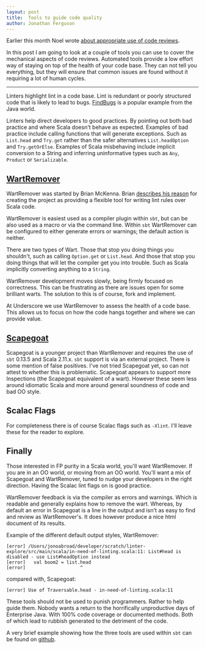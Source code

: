 ```yaml
---
layout: post
title:  Tools to guide code quality
author: Jonathan Ferguson
---
```


Earlier this month Noel wrote [about appropriate use of code reviews](http://underscore.io/blog/posts/2014/08/05/code-reviews-dont-produce-quality-code.html).

In this post I am going to look at a couple of tools you can use to cover the mechanical aspects of code reviews.  Automated tools provide a low effort way of staying on top of the health of your code base. They can not tell you everything, but they will ensure that common issues are found without it requiring a lot of human cycles.

---

Linters highlight lint in a code base. Lint is redundant or poorly structured code that is likely to lead to bugs. [FindBugs](findbugs.sourceforge.net/) is a popular example from the Java world.

Linters help direct developers to good practices. By pointing out both bad practice and where Scala doesn't behave as expected. Examples of bad practice include calling functions that will generate exceptions. Such as `List.head` and `Try.get` rather than the safer alternatives `List.headOption` and `Try.getOrElse`. Examples of Scala misbehaving include implicit conversion to a String and inferring uninformative types such as `Any`, `Product` or `Serializable`.

## [WartRemover](https://github.com/typelevel/wartremover)

WartRemover was started by Brian McKenna. Brian [describes his reason](http://brianmckenna.org/blog/wartremover_point_four) for creating the project as providing a flexible tool for writing lint rules over Scala code.

WartRemover is easiest used as a compiler plugin within `sbt`, but can be also used as a macro or via the command line.  Within `sbt` WartRemover can be configured to either generate errors or warnings; the default action is neither.

There are two types of Wart. Those that stop you doing things you shouldn't, such as calling `Option.get` or `List.head`.  And those that stop you doing things that will let the compiler get you into trouble. Such as Scala implicitly converting anything to a `String`.

WartRemover development moves slowly, being firmly focused on correctness. This can be frustrating as there are issues open for some brilliant warts. The solution to this is of course, fork and implement.

At Underscore we use WartRemover to assess the health of a code base. This allows us to focus on how the code hangs together and where we can provide value.

## [Scapegoat](https://github.com/sksamuel/scalac-scapegoat-plugin)

Scapegoat is a younger project than WartRemover and requires the use of `sbt` 0.13.5 and Scala 2.11.x. `sbt` support is via an external project. There is some mention of false positives. I've not tried Scapegoat yet, so can not attest to whether this is problematic.  Scapegoat appears to support more Inspections (the Scapegoat equivalent of a wart). However these seem less around idiomatic Scala and more around general soundness of code and bad OO style.

##  Scalac Flags

For completeness there is of course Scalac flags such as `-Xlint`. I'll leave these for the reader to explore.

## Finally

Those interested in FP purity in a Scala world, you'll want WartRemover. If you are in an OO world, or moving from an OO world. You'll want a mix of Scapegoat and WartRemover, tuned to nudge your developers in the right direction.  Having the Scalac lint flags on is good practice.

WartRemover feedback is via the compiler as errors and warnings. Which is readable and generally explains how to remove the wart. Whereas, by default an error in  Scapegoat is a line in the output and isn't as easy to find and review as WartRemover's. It does however produce a nice html document of its results.

Example of the different default output styles, WartRemover:

    [error] /Users/jonoabroad/developer/scratch/linter-explore/src/main/scala/in-need-of-linting.scala:11: List#head is disabled - use List#headOption instead
    [error]   val boom2 = list.head
    [error]                    ^

compared with, Scapegoat:

    [error] Use of Traversable.head - in-need-of-linting.scala:11

These tools should not be used to punish programmers. Rather to help guide them. Nobody wants a return to the horrifically unproductive days of Enterprise Java. With 100% code coverage or documented methods. Both of which lead to rubbish generated to the detriment of the code.

A very brief example showing how the three tools are used within `sbt` can be found  on [github](https://github.com/underscoreio/linter-explorer).
